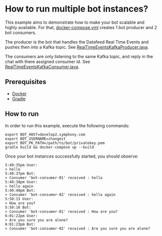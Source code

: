 # How to run multiple bot instances?
This example aims to demonstrate how to make your bot scalable and highly available. For that,
[docker-compose.yml](./docker-compose.yml) creates 1 bot producer and 2 bot consumers. 

The producer is the bot that handles the Datafeed Real Time Events and pushes then into a Kafka topic.
See [RealTimeEventsKafkaProducer.java](./src/main/java/com/symphony/bdk/examples/kafka/producer/RealTimeEventsKafkaProducer.java).

The consumers are only listening to the same Kafka topic, and reply in the chat with there assigned consumer id.
See [RealTimeEventsKafkaConsumer.java](./src/main/java/com/symphony/bdk/examples/kafka/consumer/RealTimeEventsKafkaConsumer.java).

## Prerequisites
- [Docker](https://www.docker.com/)  
- [Gradle](https://gradle.org/)

## How to run
In order to run this example, execute the following commands: 
```shell
export BOT_HOST=develop2.symphony.com 
export BOT_USERNAME=changeit
export BOT_PK_PATH=/path/to/bot/privatekey.pem 
gradle build && docker-compose up --build
```
Once your bot instances successfully started, you should observe:
```
5:40:35pm User:
> hello 
5:40:37pm Bot:
> Consumer 'bot-consumer-01' received : hello
5:40:38pm User:
> hello again
5:40:40pm Bot:
> Consumer 'bot-consumer-02' received : hello again
5:50:15 User:
> How are you? 
5:50:16 Bot:
> Consumer 'bot-consumer-01' received : How are you?
6:01:22pm User:
> Are you sure you are alone?
6:01:23pm Bot:
> Consumer 'bot-consumer-02' received : Are you sure you are alone?
```
